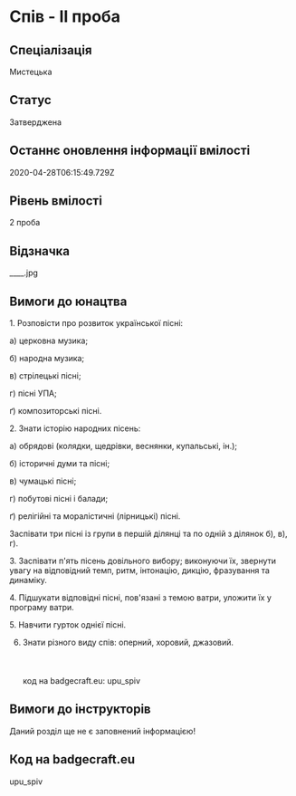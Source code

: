# Спів - ІІ проба

## Спеціалізація

Мистецька

## Статус

Затверджена

## Останнє оновлення інформації вмілості

2020-04-28T06:15:49.729Z

## Рівень вмілості

2 проба

## Відзначка

____.jpg

## Вимоги до юнацтва

<p>1. Розповісти про розвиток української пісні:</p>

<p>а) церковна музика;</p>

<p>б) народна музика;</p>

<p>в) стрілецькі пісні;</p>

<p>г) пісні УПА;</p>

<p>ґ) композиторські пісні.</p>

<p>2. Знати історію народних пісень:</p>

<p>а) обрядові (колядки, щедрівки, веснянки, купальські, ін.);</p>

<p>б) історичні думи та пісні;</p>

<p>в) чумацькі пісні;</p>

<p>г) побутові пісні і балади;</p>

<p>ґ) релігійні та моралістичні (лірницькі) пісні. </p>

<p>Заспівати три пісні із групи в першій ділянці та по одній з
ділянок б), в), г). </p>

<p>3. Заспівати п'ять пісень довільного вибору; виконуючи їх,
звернути увагу на відповідний темп, ритм, інтонацію, дикцію, фразування та
динаміку.</p>

<p>4. Підшукати відповідні пісні, пов'язані з темою ватри, уложити
їх у програму ватри.</p>

<p>5. Навчити гурток однієї пісні.</p>

6. Знати різного виду спів: оперний, хоровий, джазовий.<br><br><br><br>код на badgecraft.eu: upu_spiv<br>

## Вимоги до інструкторів

Даний розділ ще не є заповнений інформацією!

## Код на badgecraft.eu

upu_spiv